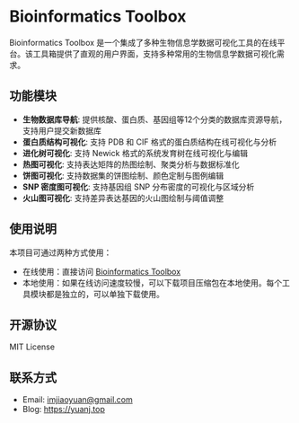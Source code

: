 # Bioinformatics Toolbox

Bioinformatics Toolbox 是一个集成了多种生物信息学数据可视化工具的在线平台。该工具箱提供了直观的用户界面，支持多种常用的生物信息学数据可视化需求。

## 功能模块

- **生物数据库导航**: 提供核酸、蛋白质、基因组等12个分类的数据库资源导航，支持用户提交新数据库
- **蛋白质结构可视化**: 支持 PDB 和 CIF 格式的蛋白质结构在线可视化与分析
- **进化树可视化**: 支持 Newick 格式的系统发育树在线可视化与编辑
- **热图可视化**: 支持表达矩阵的热图绘制、聚类分析与数据标准化
- **饼图可视化**: 支持数据集的饼图绘制、颜色定制与图例编辑
- **SNP 密度图可视化**: 支持基因组 SNP 分布密度的可视化与区域分析
- **火山图可视化**: 支持差异表达基因的火山图绘制与阈值调整

## 使用说明

本项目可通过两种方式使用：
- 在线使用：直接访问 [Bioinformatics Toolbox](https://imjiaoyuan.github.io/bioinformatics_toolbox)
- 本地使用：如果在线访问速度较慢，可以下载项目压缩包在本地使用。每个工具模块都是独立的，可以单独下载使用。

## 开源协议
MIT License

## 联系方式
- Email: imjiaoyuan@gmail.com
- Blog: https://yuanj.top